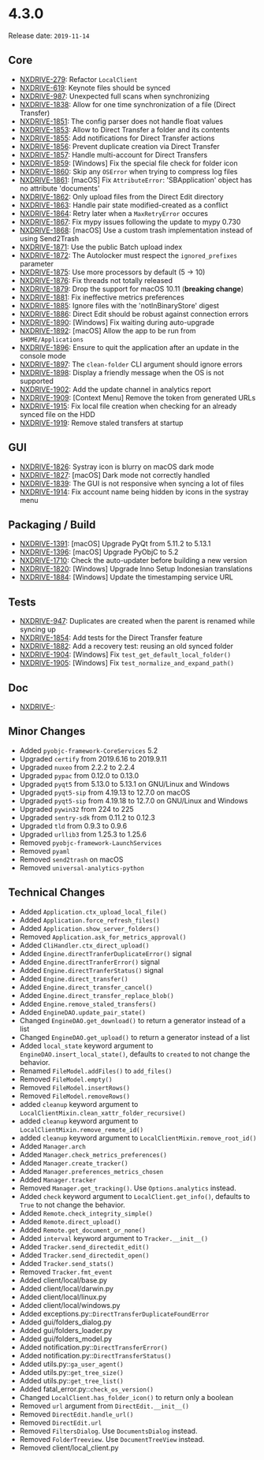 # 4.3.0

Release date: `2019-11-14`

## Core

- [NXDRIVE-279](https://jira.nuxeo.com/browse/NXDRIVE-279): Refactor `LocalClient`
- [NXDRIVE-619](https://jira.nuxeo.com/browse/NXDRIVE-619): Keynote files should be synced
- [NXDRIVE-987](https://jira.nuxeo.com/browse/NXDRIVE-987): Unexpected full scans when synchronizing
- [NXDRIVE-1838](https://jira.nuxeo.com/browse/NXDRIVE-1838): Allow for one time synchronization of a file (Direct Transfer)
- [NXDRIVE-1851](https://jira.nuxeo.com/browse/NXDRIVE-1851): The config parser does not handle float values
- [NXDRIVE-1853](https://jira.nuxeo.com/browse/NXDRIVE-1853): Allow to Direct Transfer a folder and its contents
- [NXDRIVE-1855](https://jira.nuxeo.com/browse/NXDRIVE-1855): Add notifications for Direct Transfer actions
- [NXDRIVE-1856](https://jira.nuxeo.com/browse/NXDRIVE-1856): Prevent duplicate creation via Direct Transfer
- [NXDRIVE-1857](https://jira.nuxeo.com/browse/NXDRIVE-1857): Handle multi-account for Direct Transfers
- [NXDRIVE-1859](https://jira.nuxeo.com/browse/NXDRIVE-1859): [Windows] Fix the special file check for folder icon
- [NXDRIVE-1860](https://jira.nuxeo.com/browse/NXDRIVE-1860): Skip any `OSError` when trying to compress log files
- [NXDRIVE-1861](https://jira.nuxeo.com/browse/NXDRIVE-1861): [macOS] Fix `AttributeError`: 'SBApplication' object has no attribute 'documents'
- [NXDRIVE-1862](https://jira.nuxeo.com/browse/NXDRIVE-1862): Only upload files from the Direct Edit directory
- [NXDRIVE-1863](https://jira.nuxeo.com/browse/NXDRIVE-1863): Handle pair state modified-created as a conflict
- [NXDRIVE-1864](https://jira.nuxeo.com/browse/NXDRIVE-1864): Retry later when a `MaxRetryError` occures
- [NXDRIVE-1867](https://jira.nuxeo.com/browse/NXDRIVE-1867): Fix mypy issues following the update to mypy 0.730
- [NXDRIVE-1868](https://jira.nuxeo.com/browse/NXDRIVE-1868): [macOS] Use a custom trash implementation instead of using Send2Trash
- [NXDRIVE-1871](https://jira.nuxeo.com/browse/NXDRIVE-1871): Use the public Batch upload index
- [NXDRIVE-1872](https://jira.nuxeo.com/browse/NXDRIVE-1872): The Autolocker must respect the `ignored_prefixes` parameter
- [NXDRIVE-1875](https://jira.nuxeo.com/browse/NXDRIVE-1875): Use more processors by default (5 -> 10)
- [NXDRIVE-1876](https://jira.nuxeo.com/browse/NXDRIVE-1876): Fix threads not totally released
- [NXDRIVE-1879](https://jira.nuxeo.com/browse/NXDRIVE-1879): Drop the support for macOS 10.11 (**breaking change**)
- [NXDRIVE-1881](https://jira.nuxeo.com/browse/NXDRIVE-1881): Fix ineffective metrics preferences
- [NXDRIVE-1885](https://jira.nuxeo.com/browse/NXDRIVE-1885): Ignore files with the 'notInBinaryStore' digest
- [NXDRIVE-1886](https://jira.nuxeo.com/browse/NXDRIVE-1886): Direct Edit should be robust against connection errors
- [NXDRIVE-1890](https://jira.nuxeo.com/browse/NXDRIVE-1890): [Windows] Fix waiting during auto-upgrade
- [NXDRIVE-1892](https://jira.nuxeo.com/browse/NXDRIVE-1892): [macOS] Allow the app to be run from `$HOME/Applications`
- [NXDRIVE-1896](https://jira.nuxeo.com/browse/NXDRIVE-1896): Ensure to quit the application after an update in the console mode
- [NXDRIVE-1897](https://jira.nuxeo.com/browse/NXDRIVE-1897): The `clean-folder` CLI argument should ignore errors
- [NXDRIVE-1898](https://jira.nuxeo.com/browse/NXDRIVE-1898): Display a friendly message when the OS is not supported
- [NXDRIVE-1902](https://jira.nuxeo.com/browse/NXDRIVE-1902): Add the update channel in analytics report
- [NXDRIVE-1909](https://jira.nuxeo.com/browse/NXDRIVE-1909): [Context Menu] Remove the token from generated URLs
- [NXDRIVE-1915](https://jira.nuxeo.com/browse/NXDRIVE-1915): Fix local file creation when checking for an already synced file on the HDD
- [NXDRIVE-1919](https://jira.nuxeo.com/browse/NXDRIVE-1919): Remove staled transfers at startup

## GUI

- [NXDRIVE-1826](https://jira.nuxeo.com/browse/NXDRIVE-1826): Systray icon is blurry on macOS dark mode
- [NXDRIVE-1827](https://jira.nuxeo.com/browse/NXDRIVE-1827): [macOS] Dark mode not correctly handled
- [NXDRIVE-1839](https://jira.nuxeo.com/browse/NXDRIVE-1839): The GUI is not responsive when syncing a lot of files
- [NXDRIVE-1914](https://jira.nuxeo.com/browse/NXDRIVE-1914): Fix account name being hidden by icons in the systray menu

## Packaging / Build

- [NXDRIVE-1391](https://jira.nuxeo.com/browse/NXDRIVE-1391): [macOS] Upgrade PyQt from 5.11.2 to 5.13.1
- [NXDRIVE-1396](https://jira.nuxeo.com/browse/NXDRIVE-1396): [macOS] Upgrade PyObjC to 5.2
- [NXDRIVE-1710](https://jira.nuxeo.com/browse/NXDRIVE-1710): Check the auto-updater before building a new version
- [NXDRIVE-1820](https://jira.nuxeo.com/browse/NXDRIVE-1820): [Windows] Upgrade Inno Setup Indonesian translations
- [NXDRIVE-1884](https://jira.nuxeo.com/browse/NXDRIVE-1884): [Windows] Update the timestamping service URL

## Tests

- [NXDRIVE-947](https://jira.nuxeo.com/browse/NXDRIVE-947): Duplicates are created when the parent is renamed while syncing up
- [NXDRIVE-1854](https://jira.nuxeo.com/browse/NXDRIVE-1854): Add tests for the Direct Transfer feature
- [NXDRIVE-1882](https://jira.nuxeo.com/browse/NXDRIVE-1882): Add a recovery test: reusing an old synced folder
- [NXDRIVE-1904](https://jira.nuxeo.com/browse/NXDRIVE-1904): [Windows] Fix `test_get_default_local_folder()`
- [NXDRIVE-1905](https://jira.nuxeo.com/browse/NXDRIVE-1905): [Windows] Fix `test_normalize_and_expand_path()`

## Doc

- [NXDRIVE-](https://jira.nuxeo.com/browse/NXDRIVE-):

## Minor Changes

- Added `pyobjc-framework-CoreServices` 5.2
- Upgraded `certify` from 2019.6.16 to 2019.9.11
- Upgraded `nuxeo` from 2.2.2 to 2.2.4
- Upgraded `pypac` from 0.12.0 to 0.13.0
- Upgraded `pyqt5` from 5.13.0 to 5.13.1 on GNU/Linux and Windows
- Upgraded `pyqt5-sip` from 4.19.13 to 12.7.0 on macOS
- Upgraded `pyqt5-sip` from 4.19.18 to 12.7.0 on GNU/Linux and Windows
- Upgraded `pywin32` from 224 to 225
- Upgraded `sentry-sdk` from 0.11.2 to 0.12.3
- Upgraded `tld` from 0.9.3 to 0.9.6
- Upgraded `urllib3` from 1.25.3 to 1.25.6
- Removed `pyobjc-framework-LaunchServices`
- Removed `pyaml`
- Removed `send2trash` on macOS
- Removed `universal-analytics-python`

## Technical Changes

- Added `Application.ctx_upload_local_file()`
- Added `Application.force_refresh_files()`
- Added `Application.show_server_folders()`
- Removed `Application.ask_for_metrics_approval()`
- Added `CliHandler.ctx_direct_upload()`
- Added `Engine.directTranferDuplicateError()` signal
- Added `Engine.directTranferError()` signal
- Added `Engine.directTranferStatus()` signal
- Added `Engine.direct_transfer()`
- Added `Engine.direct_transfer_cancel()`
- Added `Engine.direct_transfer_replace_blob()`
- Added `Engine.remove_staled_transfers()`
- Added `EngineDAO.update_pair_state()`
- Changed `EngineDAO.get_download()` to return a generator instead of a list
- Changed `EngineDAO.get_upload()` to return a generator instead of a list
- Added `local_state` keyword argument to `EngineDAO.insert_local_state()`, defaults to `created` to not change the behavior.
- Renamed `FileModel.addFiles()` to `add_files()`
- Removed `FileModel.empty()`
- Removed `FileModel.insertRows()`
- Removed `FileModel.removeRows()`
- added `cleanup` keyword argument to `LocalClientMixin.clean_xattr_folder_recursive()`
- added `cleanup` keyword argument to `LocalClientMixin.remove_remote_id()`
- added `cleanup` keyword argument to `LocalClientMixin.remove_root_id()`
- Added `Manager.arch`
- Added `Manager.check_metrics_preferences()`
- Added `Manager.create_tracker()`
- Added `Manager.preferences_metrics_chosen`
- Added `Manager.tracker`
- Removed `Manager.get_tracking()`. Use `Options.analytics` instead.
- Added `check` keyword argument to `LocalClient.get_info()`, defaults to `True` to not change the behavior.
- Added `Remote.check_integrity_simple()`
- Added `Remote.direct_upload()`
- Added `Remote.get_document_or_none()`
- Added `interval` keyword argument to `Tracker.__init__()`
- Added `Tracker.send_directedit_edit()`
- Added `Tracker.send_directedit_open()`
- Added `Tracker.send_stats()`
- Removed `Tracker.fmt_event`
- Added client/local/base.py
- Added client/local/darwin.py
- Added client/local/linux.py
- Added client/local/windows.py
- Added exceptions.py::`DirectTransferDuplicateFoundError`
- Added gui/folders_dialog.py
- Added gui/folders_loader.py
- Added gui/folders_model.py
- Added notification.py::`DirectTransferError()`
- Added notification.py::`DirectTransferStatus()`
- Added utils.py::`ga_user_agent()`
- Added utils.py::`get_tree_size()`
- Added utils.py::`get_tree_list()`
- Added fatal_error.py::`check_os_version()`
- Changed `LocalClient.has_folder_icon()` to return only a boolean
- Removed `url` argument from `DirectEdit.__init__()`
- Removed `DirectEdit.handle_url()`
- Removed `DirectEdit.url`
- Removed `FiltersDialog`. Use `DocumentsDialog` instead.
- Removed `FolderTreeview`. Use `DocumentTreeView` instead.
- Removed client/local_client.py

